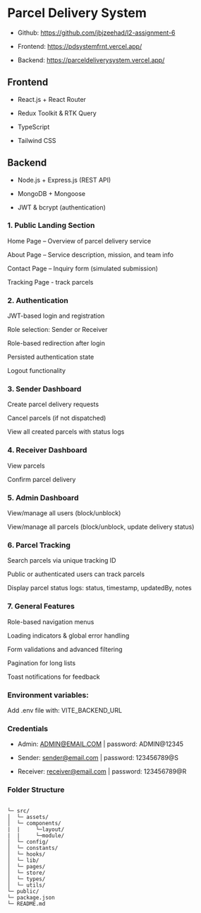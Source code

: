 # Parcel Delivery System

- Github: https://github.com/jbjzeehad/l2-assignment-6

- Frontend: https://pdsystemfrnt.vercel.app/

- Backend: https://parceldeliverysystem.vercel.app/

## Frontend

- React.js + React Router

- Redux Toolkit & RTK Query

- TypeScript

- Tailwind CSS

## Backend

- Node.js + Express.js (REST API)

- MongoDB + Mongoose

- JWT & bcrypt (authentication)

### 1. Public Landing Section

Home Page – Overview of parcel delivery service

About Page – Service description, mission, and team info

Contact Page – Inquiry form (simulated submission)

Tracking Page - track parcels

### 2. Authentication

JWT-based login and registration

Role selection: Sender or Receiver

Role-based redirection after login

Persisted authentication state

Logout functionality

### 3. Sender Dashboard

Create parcel delivery requests

Cancel parcels (if not dispatched)

View all created parcels with status logs

### 4. Receiver Dashboard

View parcels

Confirm parcel delivery

### 5. Admin Dashboard

View/manage all users (block/unblock)

View/manage all parcels (block/unblock, update delivery status)

### 6. Parcel Tracking

Search parcels via unique tracking ID

Public or authenticated users can track parcels

Display parcel status logs: status, timestamp, updatedBy, notes

### 7. General Features

Role-based navigation menus

Loading indicators & global error handling

Form validations and advanced filtering

Pagination for long lists

Toast notifications for feedback

### Environment variables:

Add .env file with: VITE_BACKEND_URL

### Credentials

- Admin: ADMIN@EMAIL.COM | password: ADMIN@12345

- Sender: sender@email.com | password: 123456789@S

- Receiver: receiver@email.com | password: 123456789@R

### Folder Structure

```

└─ src/
│  └─ assets/
│  └─ components/
|  |     └─layout/
|  |     └─module/
│  └─ config/
│  └─ constants/
│  └─ hooks/
│  └─ lib/
│  └─ pages/
│  └─ store/
│  └─ types/
│  └─ utils/
└─ public/
└─ package.json
└─ README.md

```

